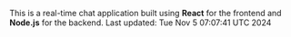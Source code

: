 This is a real-time chat application built using **React** for the frontend and **Node.js** for the backend.
Last updated: Tue Nov  5 07:07:41 UTC 2024

